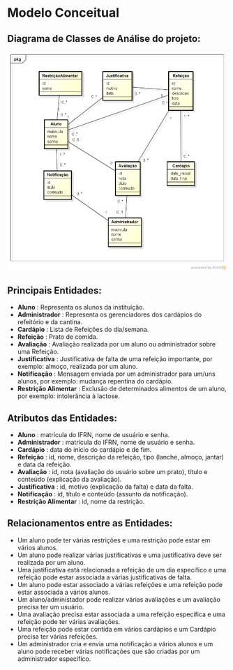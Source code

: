 # Modelo Conceitual

## Diagrama de Classes de Análise do projeto:

![Modelo Slsa](./imagens/modelo-conceitual.png)

## Principais Entidades:

- **Aluno** : Representa os alunos da instituição.
- **Administrador** : Representa os gerenciadores dos cardápios do refeitório e da cantina.
- **Cardápio** : Lista de Refeições do dia/semana.
- **Refeição** : Prato de comida.
- **Avaliação** : Avaliação realizada por um aluno ou administrador sobre uma Refeição.
- **Justificativa** : Justificativa de falta de uma refeição importante, por exemplo: almoço, realizada por um aluno.
- **Notificação** : Mensagem enviada por um administrador para um/uns alunos, por exemplo: mudança repentina do cardápio.
- **Restrição Alimentar** : Exclusão de determinados alimentos de um aluno, por exemplo: intolerância à lactose.

## Atributos das Entidades:

- **Aluno** : matrícula do IFRN, nome de usuário e senha.
- **Administrador** : matrícula do IFRN, nome de usuário e senha.
- **Cardápio** : data do início do cardápio e de fim.
- **Refeição** : id, nome, descrição da refeição, tipo (lanche, almoço, jantar) e data da refeição.
- **Avaliação** : id, nota (avaliação do usuário sobre um prato), título e conteúdo (explicação da avaliação).
- **Justificativa** : id, motivo (explicação da falta) e data da falta.
- **Notificação** : id, título e conteúdo (assunto da notificação).
- **Restrição Alimentar** : id, nome da restrição.

## Relacionamentos entre as Entidades:

- Um aluno pode ter várias restrições e uma restrição pode estar em vários alunos.
- Um aluno pode realizar várias justificativas e uma justificativa deve ser realizada por um aluno.
- Uma justificativa está relacionada a refeição de um dia específico e uma refeição pode estar associada a várias justificativas de falta.
- Um aluno pode estar associado a várias refeições e uma refeição pode estar associada a vários alunos.
- Um aluno/administador pode realizar várias avaliações e um avaliação precisa ter um usuário.
- Uma avaliação precisa estar associada a uma refeição específica e uma refeição pode ter várias avaliações.
- Uma refeição pode estar contida em vários cardápios e um Cardápio precisa ter várias refeições.
- Um administrador cria e envia uma notificação a vários alunos e um aluno pode receber várias notificações que são criadas por um administrador específico.
